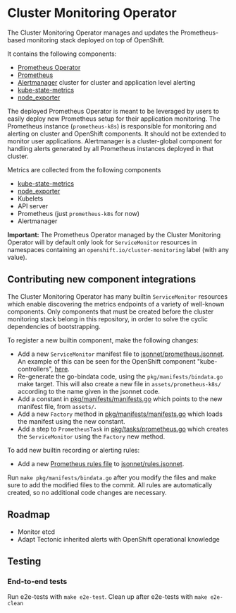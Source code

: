 # Cluster Monitoring Operator

The Cluster Monitoring Operator manages and updates the Prometheus-based monitoring stack deployed on top of OpenShift.

It contains the following components:

* [Prometheus Operator](https://github.com/coreos/prometheus-operator)
* [Prometheus](https://github.com/prometheus/prometheus)
* [Alertmanager](https://github.com/prometheus/alertmanager) cluster for cluster and application level alerting
* [kube-state-metrics](https://github.com/kubernetes/kube-state-metrics)
* [node_exporter](https://github.com/prometheus/node_exporter)

The deployed Prometheus Operator is meant to be leveraged by users to easily deploy new Prometheus setup for their application monitoring.
The Prometheus instance (`prometheus-k8s`) is responsible for monitoring and alerting on cluster and OpenShift components. It should not be extended to monitor user applications.
Alertmanager is a cluster-global component for handling alerts generated by all Prometheus instances deployed in that cluster.

Metrics are collected from the following components

* [kube-state-metrics](https://github.com/kubernetes/kube-state-metrics)
* [node_exporter](https://github.com/prometheus/node_exporter)
* Kubelets
* API server
* Prometheus (just `prometheus-k8s` for now)
* Alertmanager

**Important:** The Prometheus Operator managed by the Cluster Monitoring Operator will by default only look for `ServiceMonitor` resources in namespaces containing an `openshift.io/cluster-monitoring` label (with any value).

## Contributing new component integrations

The Cluster Monitoring Operator has many builtin `ServiceMonitor` resources which enable discovering the metrics endpoints of a variety of well-known components. Only components that must be created before the cluster monitoring stack belong in this repository, in order to solve the cyclic dependencies of bootstrapping.

To register a new builtin component, make the following changes:

* Add a new `ServiceMonitor` manifest file to [jsonnet/prometheus.jsonnet](jsonnet/prometheus.jsonnet). An example of this can be seen for the OpenShift component "kube-controllers", [here](https://github.com/ss75710541/cluster-monitoring-operator/blob/01bfe3789117e7074e893251f2f6d31c816db8fb/jsonnet/prometheus.jsonnet#L113-L145).
* Re-generate the go-bindata code, using the `pkg/manifests/bindata.go` make target. This will also create a new file in `assets/prometheus-k8s/` according to the name given in the jsonnet code.
* Add a constant in [pkg/manifests/manifests.go](pkg/manifests/manifests.go) which points to the new manifest file, from `assets/`.
* Add a new `Factory` method in [pkg/manifests/manifests.go](pkg/manifests/manifests.go) which loads the manifest using the new constant.
* Add a step to `PrometheusTask` in [pkg/tasks/prometheus.go](pkg/tasks/prometheus.go) which creates the `ServiceMonitor` using the `Factory` new method.

To add new builtin recording or alerting rules:

* Add a new [Prometheus rules file](https://prometheus.io/docs/prometheus/latest/configuration/alerting_rules/) to [jsonnet/rules.jsonnet](jsonnet/rules.jsonnet).

Run `make pkg/manifests/bindata.go` after you modify the files and make sure to add the modified files to the commit. All rules are automatically created, so no additional code changes are necessary.

## Roadmap

* Monitor etcd
* Adapt Tectonic inherited alerts with OpenShift operational knowledge

## Testing

### End-to-end tests

Run e2e-tests with `make e2e-test`.
Clean up after e2e-tests with `make e2e-clean`
